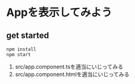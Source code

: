 # Appを表示してみよう

## get started

```:js
npm install
npm start
```

1. src/app.component.tsを適当にいじってみる
2. src/app.component.htmlを適当にいじってみる
